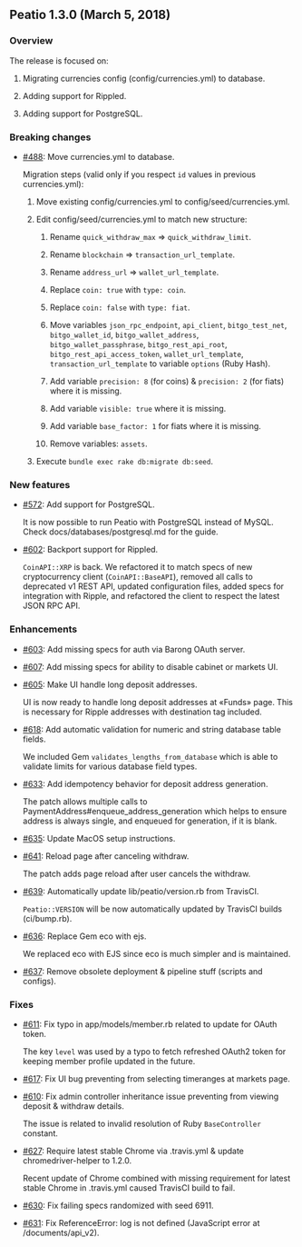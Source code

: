 ## Peatio 1.3.0 (March 5, 2018) ##

### Overview ###

  The release is focused on:
  
  1. Migrating currencies config (config/currencies.yml) to database.

  2. Adding support for Rippled.

  3. Adding support for PostgreSQL.
  
### Breaking changes ###

* [#488](https://github.com/openware/peatio/pull/488): Move currencies.yml to database.

  Migration steps (valid only if you respect `id` values in previous currencies.yml):
    
  1. Move existing config/currencies.yml to config/seed/currencies.yml.
  2. Edit config/seed/currencies.yml to match new structure:
       
     1. Rename `quick_withdraw_max` => `quick_withdraw_limit`.
     
     2. Rename `blockchain` => `transaction_url_template`.
     
     3. Rename `address_url` => `wallet_url_template`.
     
     4. Replace `coin: true` with `type: coin`.
     
     5. Replace `coin: false` with `type: fiat`.
     
     6. Move variables `json_rpc_endpoint`, `api_client`, `bitgo_test_net`, `bitgo_wallet_id`, `bitgo_wallet_address`, `bitgo_wallet_passphrase`, `bitgo_rest_api_root`, `bitgo_rest_api_access_token`, `wallet_url_template`, `transaction_url_template` to variable `options` (Ruby Hash).
     
     7. Add variable `precision: 8` (for coins) & `precision: 2` (for fiats) where it is missing.
     
     8. Add variable `visible: true` where it is missing.
     
     9. Add variable `base_factor: 1` for fiats where it is missing.
     
     10. Remove variables: `assets`.

  3. Execute `bundle exec rake db:migrate db:seed`.

### New features ###

* [#572](https://github.com/openware/peatio/pull/572): Add support for PostgreSQL.

  It is now possible to run Peatio with PostgreSQL instead of MySQL. Check docs/databases/postgresql.md for the guide.

* [#602](https://github.com/openware/peatio/pull/602): Backport support for Rippled.

  `CoinAPI::XRP` is back. We refactored it to match specs of new cryptocurrency client (`CoinAPI::BaseAPI`), removed all calls to deprecated v1 REST API, updated configuration files, added specs for integration with Ripple, and refactored the client to respect the latest JSON RPC API.

### Enhancements ###

* [#603](https://github.com/openware/peatio/pull/603): Add missing specs for auth via Barong OAuth server.

* [#607](https://github.com/openware/peatio/pull/607): Add missing specs for ability to disable cabinet or markets UI.

* [#605](https://github.com/openware/peatio/pull/605): Make UI handle long deposit addresses.

  UI is now ready to handle long deposit addresses at «Funds» page. This is necessary for Ripple addresses with destination tag included.

* [#618](https://github.com/openware/peatio/pull/618): Add automatic validation for numeric and string database table fields.

  We included Gem `validates_lengths_from_database` which is able to validate limits for various database field types. 

* [#633](https://github.com/openware/peatio/pull/633): Add idempotency behavior for deposit address generation.

  The patch allows multiple calls to PaymentAddress#enqueue_address_generation which helps to ensure address is always single, and enqueued for generation, if it is blank.

* [#635](https://github.com/openware/peatio/pull/635): Update MacOS setup instructions.

* [#641](https://github.com/openware/peatio/pull/641): Reload page after canceling withdraw.

  The patch adds page reload after user cancels the withdraw.
  
* [#639](https://github.com/openware/peatio/pull/639): Automatically update lib/peatio/version.rb from TravisCI.

  `Peatio::VERSION` will be now automatically updated by TravisCI builds (ci/bump.rb).  

* [#636](https://github.com/openware/peatio/pull/636): Replace Gem eco with ejs.

  We replaced eco with EJS since eco is much simpler and is maintained. 

* [#637](https://github.com/openware/peatio/pull/637): Remove obsolete deployment & pipeline stuff (scripts and configs).

### Fixes ###

* [#611](https://github.com/openware/peatio/pull/611): Fix typo in app/models/member.rb related to update for OAuth token.

  The key `level` was used by a typo to fetch refreshed OAuth2 token for keeping member profile updated in the future.

* [#617](https://github.com/openware/peatio/pull/617): Fix UI bug preventing from selecting timeranges at markets page.

* [#610](https://github.com/openware/peatio/pull/610): Fix admin controller inheritance issue preventing from viewing deposit & withdraw details.

  The issue is related to invalid resolution of Ruby `BaseController` constant.

* [#627](https://github.com/openware/peatio/pull/627): Require latest stable Chrome via .travis.yml & update chromedriver-helper to 1.2.0.

  Recent update of Chrome combined with missing requirement for latest stable Chrome in .travis.yml caused TravisCI build to fail.

* [#630](https://github.com/openware/peatio/pull/630): Fix failing specs randomized with seed 6911.

* [#631](https://github.com/openware/peatio/pull/631): Fix ReferenceError: log is not defined (JavaScript error at /documents/api_v2).
